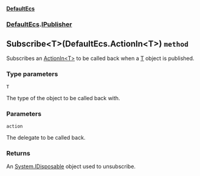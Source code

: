 #### [DefaultEcs](./DefaultEcs.md 'DefaultEcs')
### [DefaultEcs](./DefaultEcs.md#DefaultEcs 'DefaultEcs').[IPublisher](./DefaultEcs-IPublisher.md 'DefaultEcs.IPublisher')
## Subscribe&lt;T&gt;(DefaultEcs.ActionIn&lt;T&gt;) `method`
Subscribes an [ActionIn&lt;T&gt;](./DefaultEcs-ActionIn-T-.md 'DefaultEcs.ActionIn&lt;T&gt;') to be called back when a [T](#DefaultEcs-IPublisher-Subscribe-T-(DefaultEcs-ActionIn-T-)-T 'DefaultEcs.IPublisher.Subscribe&lt;T&gt;(DefaultEcs.ActionIn&lt;T&gt;).T') object is published.
### Type parameters

<a name='DefaultEcs-IPublisher-Subscribe-T-(DefaultEcs-ActionIn-T-)-T'></a>
`T`

The type of the object to be called back with.
### Parameters

<a name='DefaultEcs-IPublisher-Subscribe-T-(DefaultEcs-ActionIn-T-)-action'></a>
`action`

The delegate to be called back.
### Returns
An [System.IDisposable](https://docs.microsoft.com/en-us/dotnet/api/System.IDisposable 'System.IDisposable') object used to unsubscribe.
